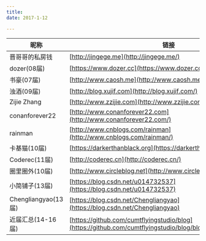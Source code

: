 ```yaml
---
title: 
date: 2017-1-12

---
```


昵称 | 链接
----|----
晋哥哥的私房钱 | [http://jingege.me](http://jingege.me/)
dozer(08届) | [https://www.dozer.cc](https://www.dozer.cc/) 
书豪(07届) | [http://www.caosh.me](http://www.caosh.me/)
浊酒(09届) | [http://blog.xujif.com](http://blog.xujif.com/)
Zijie Zhang | [http://www.zzijie.com](http://www.zzijie.com/)
conanforever22 | [http://www.conanforever22.com](http://www.conanforever22.com/)
rainman | [http://www.cnblogs.com/rainman](http://www.cnblogs.com/rainman/)
卡基猫(10届) | [https://darkerthanblack.org](https://darkerthanblack.org)
Coderec(11届) | [http://coderec.cn](http://coderec.cn/)
圈里圈外(10届) | [http://www.circleblog.net](http://www.circleblog.net/)
小简铺子(13届) | [https://blog.csdn.net/u014732537](https://blog.csdn.net/u014732537)
Chengliangyao(13届) | [https://blog.csdn.net/Chengliangyao](https://blog.csdn.net/Chengliangyao)
近届汇总(14-16届) | [https://github.com/cumtflyingstudio/blog](https://github.com/cumtflyingstudio/blog/blob/master/README.md)
